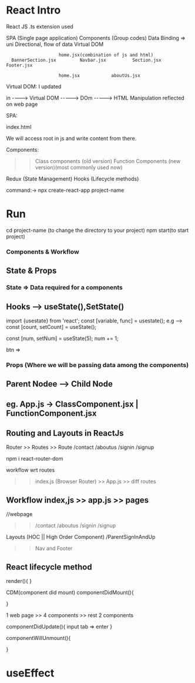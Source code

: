 # React Intro

React JS
.ts extension used

SPA (Single page application)
Components (Group codes)
Data Binding => uni Directional, flow of data
Virtual DOM

                        home.jsx(combination of js and html)
      BannerSection.jsx         Navbar.jsx          Section.jsx           Footer.jsx

                        home.jsx            aboutUs.jsx

Virtual DOM:
I updated<p> in <body> ----> Virtual DOM -----> DOm -----> HTML Manipulation reflected on web page

SPA:

index.html

<html>
    <body>
        <div id="root">
        </div>
    </body>
</html>

We will access root in js and write content from there.

Components:

> > Class components (old version)
> > Function Components (new version)(most commonly used now)

Redux (State Management)
Hooks (Lifecycle methods)

command:-> npx create-react-app project-name

# Run
cd project-name (to change the directory to your project)
npm start(to start project)

### Components & Workflow
## State & Props

### State => Data required for a components

<!-- var name = 'DevTown' -->
<!-- State = {
    [
        {

        },
        {

        }
    ]
}-->

## Hooks --> useState(),SetState()

import {usestate} from 'react';
const [variable, func] = usestate();
e.g --> const [count, setCount] = useState();

const [num, setNum] = useState(5);
num += 1;

btn =>

### Props (Where we will be passing data among the components)
## Parent Nodee --> Child Node
## eg. App.js -> ClassComponent.jsx | FunctionComponent.jsx

<FunctionComponent name='DevTown' age={25}>


## Routing and Layouts in ReactJs
Router >> Routes >> Route
/contact /aboutus /signin /signup

npm i react-router-dom

workflow wrt routes
>> index.js (Browser Router) >> App.js >> diff routes


## Workflow index,js >> app.js >> pages


//webpage
>> /contact /aboutus /signin /signup

Layouts (HOC || High Order Component)
/ParentSignInAndUp
>> Nav and Footer

<!-- HOC's can add additional info/features to the existing components-->

## React lifecycle method
render(){
}

CDM(component did mount)
componentDidMount(){
    
}

1 web page >> 4 components >> rest 2 components

componentDidUpdate(){
    input tab => enter
}

componentWillUnmount(){

}

# useEffect